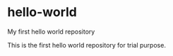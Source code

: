 # hello-world
My first hello world repository

This is the first hello world repository for trial purpose. 
